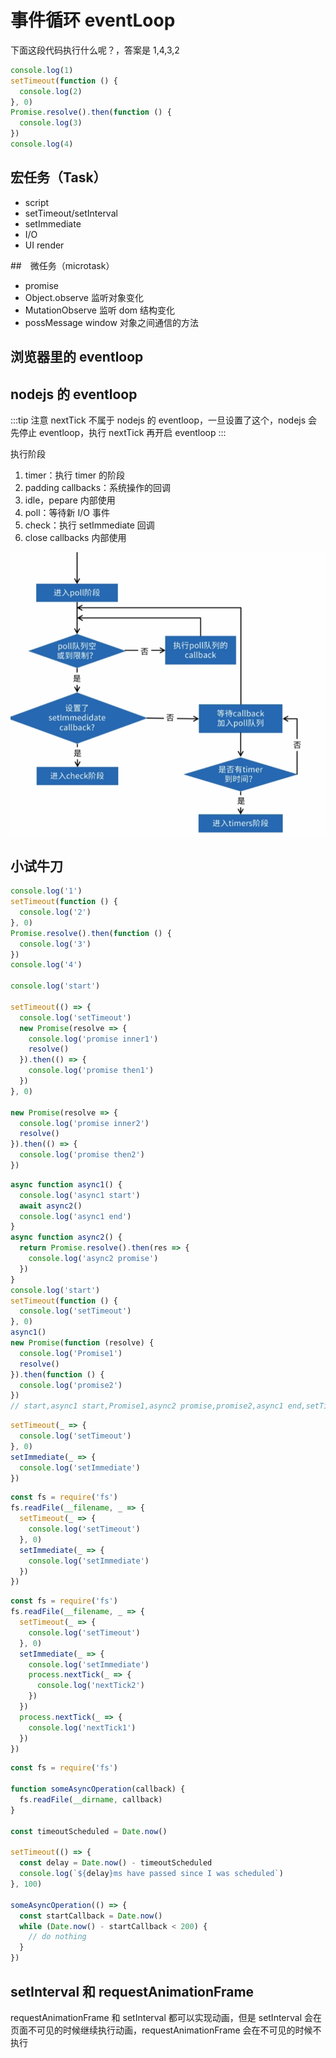 # 事件循环 eventLoop

下面这段代码执行什么呢？，答案是 1,4,3,2

```js
console.log(1)
setTimeout(function () {
  console.log(2)
}, 0)
Promise.resolve().then(function () {
  console.log(3)
})
console.log(4)
```

## 宏任务（Task）

- script
- setTimeout/setInterval
- setImmediate
- I/O
- UI render

##　微任务（microtask）

- promise
- Object.observe 监听对象变化
- MutationObserve 监听 dom 结构变化
- possMessage window 对象之间通信的方法

## 浏览器里的 eventloop

## nodejs 的 eventloop

:::tip 注意
nextTick 不属于 nodejs 的 eventloop，一旦设置了这个，nodejs 会先停止 eventloop，执行 nextTick 再开启 eventloop
:::

执行阶段

1. timer：执行 timer 的阶段
2. padding callbacks：系统操作的回调
3. idle，pepare 内部使用
4. poll：等待新 I/O 事件
5. check：执行 setImmediate 回调
6. close callbacks 内部使用

![nodejs](./nodejs-eventloop.jpg)

## 小试牛刀

<CodeGroup>
<CodeGroupItem title="第1题">

```js
console.log('1')
setTimeout(function () {
  console.log('2')
}, 0)
Promise.resolve().then(function () {
  console.log('3')
})
console.log('4')

console.log('start')

setTimeout(() => {
  console.log('setTimeout')
  new Promise(resolve => {
    console.log('promise inner1')
    resolve()
  }).then(() => {
    console.log('promise then1')
  })
}, 0)

new Promise(resolve => {
  console.log('promise inner2')
  resolve()
}).then(() => {
  console.log('promise then2')
})
```

</CodeGroupItem>
<CodeGroupItem title="第2题">

```js
async function async1() {
  console.log('async1 start')
  await async2()
  console.log('async1 end')
}
async function async2() {
  return Promise.resolve().then(res => {
    console.log('async2 promise')
  })
}
console.log('start')
setTimeout(function () {
  console.log('setTimeout')
}, 0)
async1()
new Promise(function (resolve) {
  console.log('Promise1')
  resolve()
}).then(function () {
  console.log('promise2')
})
// start,async1 start,Promise1,async2 promise,promise2,async1 end,setTimeout
```

</CodeGroupItem>
<CodeGroupItem title="第3题">

```js
setTimeout(_ => {
  console.log('setTimeout')
}, 0)
setImmediate(_ => {
  console.log('setImmediate')
})
```

</CodeGroupItem>
<CodeGroupItem title="第4题">

```js
const fs = require('fs')
fs.readFile(__filename, _ => {
  setTimeout(_ => {
    console.log('setTimeout')
  }, 0)
  setImmediate(_ => {
    console.log('setImmediate')
  })
})
```

</CodeGroupItem>
<CodeGroupItem title="第5题">

```js
const fs = require('fs')
fs.readFile(__filename, _ => {
  setTimeout(_ => {
    console.log('setTimeout')
  }, 0)
  setImmediate(_ => {
    console.log('setImmediate')
    process.nextTick(_ => {
      console.log('nextTick2')
    })
  })
  process.nextTick(_ => {
    console.log('nextTick1')
  })
})
```

</CodeGroupItem>
<CodeGroupItem title="第6题">

```js
const fs = require('fs')

function someAsyncOperation(callback) {
  fs.readFile(__dirname, callback)
}

const timeoutScheduled = Date.now()

setTimeout(() => {
  const delay = Date.now() - timeoutScheduled
  console.log(`${delay}ms have passed since I was scheduled`)
}, 100)

someAsyncOperation(() => {
  const startCallback = Date.now()
  while (Date.now() - startCallback < 200) {
    // do nothing
  }
})
```

</CodeGroupItem>
</CodeGroup>

## setInterval 和 requestAnimationFrame

requestAnimationFrame 和 setInterval 都可以实现动画，但是 setInterval 会在页面不可见的时候继续执行动画，requestAnimationFrame 会在不可见的时候不执行
